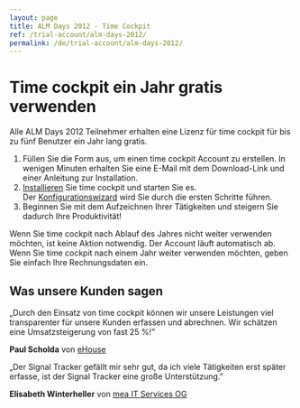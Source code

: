 ```yaml
---
layout: page
title: ALM Days 2012 - Time Cockpit
ref: /trial-account/alm-days-2012/
permalink: /de/trial-account/alm-days-2012/
---
```


<h1>Time cockpit ein Jahr gratis verwenden</h1><p>Alle ALM Days 2012 Teilnehmer erhalten eine Lizenz für time cockpit für bis zu fünf Benutzer ein Jahr lang gratis.</p><ol>
  <li>Füllen Sie die Form aus, um einen time cockpit Account zu erstellen. In wenigen Minuten erhalten Sie eine E-Mail mit dem Download-Link und einer Anleitung zur Installation.</li>
  <li>
    <a href="http://help.timecockpit.com/?topic=html/93de1e41-f31c-41e4-968b-44166e8be97b.htm" target="_blank">Installieren</a> Sie time cockpit und starten Sie es. Der <a href="http://help.timecockpit.com/?topic=html/252608c7-8762-4745-ad68-b495fbf0a17f.htm" target="_blank">Konfigurationswizard</a> wird Sie durch die ersten Schritte führen.</li>
  <li>Beginnen Sie mit dem Aufzeichnen Ihrer Tätigkeiten und steigern Sie dadurch Ihre Produktivität!</li>
</ol><function name="Composite.AspNet.LoadUserControl">
  <param name="Path" value="~/Frontend/Custom/Web/Forms/Controls/CreateTrialAccountWithCode.ascx" />
</function><p>Wenn Sie time cockpit nach Ablauf des Jahres nicht weiter verwenden möchten, ist keine Aktion notwendig. Der Account läuft automatisch ab. Wenn Sie time cockpit nach einem Jahr weiter verwenden möchten, geben Sie einfach Ihre Rechnungsdaten ein.</p><h2>Was unsere Kunden sagen</h2><p class="quote">
  <span class="quote">„</span>Durch den Einsatz von time cockpit können wir unsere Leistungen viel transparenter für unsere Kunden erfassen und abrechnen. Wir schätzen eine Umsatzsteigerung von fast 25 %!<span class="quote">”</span></p><p class="customer">
  <strong>Paul Scholda</strong> von <a href="http://www.ehouse.at/" target="_blank">eHouse</a></p><p class="quote">
  <span class="quote">„</span>Der Signal Tracker gefällt mir sehr gut, da ich viele Tätigkeiten erst später erfasse, ist der Signal Tracker eine große Unterstützung.<span class="quote">”</span></p><p class="customer">
  <strong>Elisabeth Winterheller</strong> von <a href="http://www.mea-it.com/" target="_blank">mea IT Services OG</a></p>